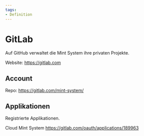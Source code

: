 ```yaml
---
tags:
- Definition
---
```

# GitLab

Auf GitHub verwaltet die Mint System ihre privaten Projekte.

Website: <https://gitlab.com>

## Account

Repo: <https://gitlab.com/mint-system/>

## Applikationen

Registrierte Applikationen.

Cloud Mint System <https://gitlab.com/oauth/applications/189963>
